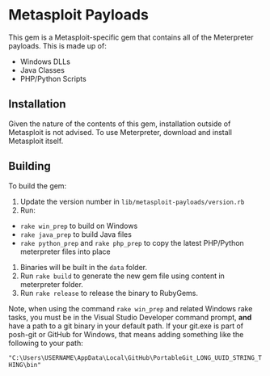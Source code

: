 # Metasploit Payloads

This gem is a Metasploit-specific gem that contains all of the
Meterpreter payloads. This is made up of:

* Windows DLLs
* Java Classes
* PHP/Python Scripts

## Installation

Given the nature of the contents of this gem, installation
outside of Metasploit is not advised. To use Meterpreter,
download and install Metasploit itself.

## Building

To build the gem:

1. Update the version number in `lib/metasploit-payloads/version.rb`
1. Run:
  - `rake win_prep` to build on Windows
  - `rake java_prep` to build Java files
  - `rake python_prep` and `rake php_prep` to copy the latest PHP/Python
    meterpreter files into place
1. Binaries will be built in the `data` folder.
1. Run `rake build` to generate the new gem file using content in
   meterpreter folder.
1. Run `rake release` to release the binary to RubyGems.

Note, when using the command `rake win_prep` and related Windows rake
tasks, you must be in the Visual Studio Developer command prompt,
**and** have a path to a git binary in your default path. If your
git.exe is part of posh-git or GitHub for Windows, that means adding
something like the following to your path:

`"C:\Users\USERNAME\AppData\Local\GitHub\PortableGit_LONG_UUID_STRING_THING\bin"`

